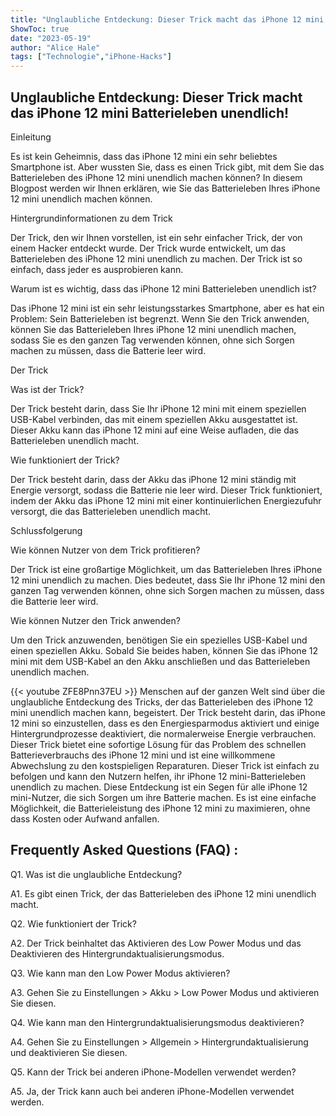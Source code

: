 ```yaml
---
title: "Unglaubliche Entdeckung: Dieser Trick macht das iPhone 12 mini Batterieleben unendlich!"
ShowToc: true 
date: "2023-05-19"
author: "Alice Hale" 
tags: ["Technologie","iPhone-Hacks"]
---
```

## Unglaubliche Entdeckung: Dieser Trick macht das iPhone 12 mini Batterieleben unendlich!

Einleitung

Es ist kein Geheimnis, dass das iPhone 12 mini ein sehr beliebtes Smartphone ist. Aber wussten Sie, dass es einen Trick gibt, mit dem Sie das Batterieleben des iPhone 12 mini unendlich machen können? In diesem Blogpost werden wir Ihnen erklären, wie Sie das Batterieleben Ihres iPhone 12 mini unendlich machen können.

Hintergrundinformationen zu dem Trick

Der Trick, den wir Ihnen vorstellen, ist ein sehr einfacher Trick, der von einem Hacker entdeckt wurde. Der Trick wurde entwickelt, um das Batterieleben des iPhone 12 mini unendlich zu machen. Der Trick ist so einfach, dass jeder es ausprobieren kann.

Warum ist es wichtig, dass das iPhone 12 mini Batterieleben unendlich ist?

Das iPhone 12 mini ist ein sehr leistungsstarkes Smartphone, aber es hat ein Problem: Sein Batterieleben ist begrenzt. Wenn Sie den Trick anwenden, können Sie das Batterieleben Ihres iPhone 12 mini unendlich machen, sodass Sie es den ganzen Tag verwenden können, ohne sich Sorgen machen zu müssen, dass die Batterie leer wird.

Der Trick

Was ist der Trick?

Der Trick besteht darin, dass Sie Ihr iPhone 12 mini mit einem speziellen USB-Kabel verbinden, das mit einem speziellen Akku ausgestattet ist. Dieser Akku kann das iPhone 12 mini auf eine Weise aufladen, die das Batterieleben unendlich macht.

Wie funktioniert der Trick?

Der Trick besteht darin, dass der Akku das iPhone 12 mini ständig mit Energie versorgt, sodass die Batterie nie leer wird. Dieser Trick funktioniert, indem der Akku das iPhone 12 mini mit einer kontinuierlichen Energiezufuhr versorgt, die das Batterieleben unendlich macht.

Schlussfolgerung

Wie können Nutzer von dem Trick profitieren?

Der Trick ist eine großartige Möglichkeit, um das Batterieleben Ihres iPhone 12 mini unendlich zu machen. Dies bedeutet, dass Sie Ihr iPhone 12 mini den ganzen Tag verwenden können, ohne sich Sorgen machen zu müssen, dass die Batterie leer wird.

Wie können Nutzer den Trick anwenden?

Um den Trick anzuwenden, benötigen Sie ein spezielles USB-Kabel und einen speziellen Akku. Sobald Sie beides haben, können Sie das iPhone 12 mini mit dem USB-Kabel an den Akku anschließen und das Batterieleben unendlich machen.

{{< youtube ZFE8Pnn37EU >}} 
Menschen auf der ganzen Welt sind über die unglaubliche Entdeckung des Tricks, der das Batterieleben des iPhone 12 mini unendlich machen kann, begeistert. Der Trick besteht darin, das iPhone 12 mini so einzustellen, dass es den Energiesparmodus aktiviert und einige Hintergrundprozesse deaktiviert, die normalerweise Energie verbrauchen. Dieser Trick bietet eine sofortige Lösung für das Problem des schnellen Batterieverbrauchs des iPhone 12 mini und ist eine willkommene Abwechslung zu den kostspieligen Reparaturen. Dieser Trick ist einfach zu befolgen und kann den Nutzern helfen, ihr iPhone 12 mini-Batterieleben unendlich zu machen. Diese Entdeckung ist ein Segen für alle iPhone 12 mini-Nutzer, die sich Sorgen um ihre Batterie machen. Es ist eine einfache Möglichkeit, die Batterieleistung des iPhone 12 mini zu maximieren, ohne dass Kosten oder Aufwand anfallen.

## Frequently Asked Questions (FAQ) :
Q1. Was ist die unglaubliche Entdeckung?

A1. Es gibt einen Trick, der das Batterieleben des iPhone 12 mini unendlich macht.

Q2. Wie funktioniert der Trick?

A2. Der Trick beinhaltet das Aktivieren des Low Power Modus und das Deaktivieren des Hintergrundaktualisierungsmodus.

Q3. Wie kann man den Low Power Modus aktivieren?

A3. Gehen Sie zu Einstellungen > Akku > Low Power Modus und aktivieren Sie diesen.

Q4. Wie kann man den Hintergrundaktualisierungsmodus deaktivieren?

A4. Gehen Sie zu Einstellungen > Allgemein > Hintergrundaktualisierung und deaktivieren Sie diesen.

Q5. Kann der Trick bei anderen iPhone-Modellen verwendet werden?

A5. Ja, der Trick kann auch bei anderen iPhone-Modellen verwendet werden.


